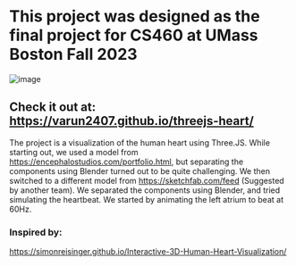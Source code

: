 # This project was designed as the final project for CS460 at UMass Boston Fall 2023
![image](https://github.com/varun2407/threejs-heart/assets/16464477/da61b11d-475c-490c-a1d1-e8a64cbdb5da)

## Check it out at: https://varun2407.github.io/threejs-heart/

The project is a visualization of the human heart using Three.JS. While starting out, we used a model from https://encephalostudios.com/portfolio.html, but separating the components using Blender turned out to be quite challenging. We then switched to a different model from https://sketchfab.com/feed (Suggested by another team). We separated the components using Blender, and tried simulating the heartbeat. We started by animating the left atrium to beat at 60Hz.

### Inspired by:
https://simonreisinger.github.io/Interactive-3D-Human-Heart-Visualization/

